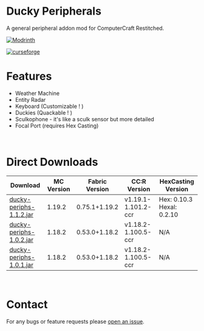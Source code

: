 # Ducky Peripherals
A general peripheral addon mod for ComputerCraft Restitched.

[![Modrinth](https://github.com/modrinth/art/blob/main/Branding/Badge/badge-dark.svg)](https://modrinth.com/mod/ducky-periphs)

[![curseforge](https://cdn.jsdelivr.net/npm/@intergrav/devins-badges@3/assets/cozy/available/curseforge_vector.svg)](https://www.curseforge.com/minecraft/mc-mods/ducky-periphs)

# Features
- Weather Machine 
- Entity Radar
- Keyboard (Customizable ! )
- Duckies (Quackable ! )
- Sculkophone - it's like a sculk sensor but more detailed
- Focal Port (requires Hex Casting)

<br>

# Direct Downloads

| Download | MC Version | Fabric Version | CC:R Version | HexCasting Version |
| --- | --- | --- | --- | --- |
| [ducky-periphs-1.1.2.jar](https://github.com/SamsTheNerd/ducky-periphs/blob/main/Releases/ducky-periphs-1.1.2.jar) | 1.19.2 | 0.75.1+1.19.2 | v1.19.1-1.101.2-ccr | Hex: 0.10.3 <br> Hexal: 0.2.10
| [ducky-periphs-1.0.2.jar](https://github.com/SamsTheNerd/ducky-periphs/blob/main/Releases/ducky-periphs-1.0.2.jar) | 1.18.2 | 0.53.0+1.18.2 | v1.18.2-1.100.5-ccr | N/A
| [ducky-periphs-1.0.1.jar](https://github.com/SamsTheNerd/ducky-periphs/blob/main/Releases/ducky-periphs-1.0.1.jar) | 1.18.2 | 0.53.0+1.18.2 | v1.18.2-1.100.5-ccr | N/A

<br>

# Contact
For any bugs or feature requests please [open an issue](https://github.com/SamsTheNerd/ducky-periphs/issues/new).


